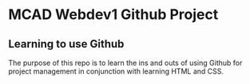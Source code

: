 # MCAD Webdev1 Github Project
## Learning to use Github
The purpose of this repo is to learn the ins and outs of using Github for project management in conjunction with learning HTML and CSS.
